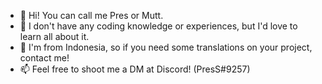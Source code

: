- 👋 Hi! You can call me Pres or Mutt.
- 👀 I don't have any coding knowledge or experiences, but I'd love to learn all about it.
- 🌱 I'm from Indonesia, so if you need some translations on your project, contact me!
- 📫 Feel free to shoot me a DM at Discord! (PresS#9257)

<!---
presdm/presdm is a ✨ special ✨ repository because its `README.md` (this file) appears on your GitHub profile.
You can click the Preview link to take a look at your changes.
--->
